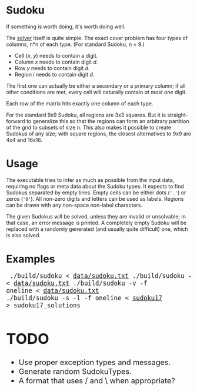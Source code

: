 Sudoku
======

If something is worth doing, it's worth doing well.

The [solver](SudokuSolver.cpp) itself is quite simple. The exact cover problem
has four types of columns, n\*n of each type. (For standard Sudoku, n = 9.)

  - Cell (*x*, *y*) needs to contain a digit.
  - Column *x* needs to contain digit *d*.
  - Row *y* needs to contain digit *d*.
  - Region *i* needs to contain digit *d*.

The first one can actually be either a secondary or a primary column; if all
other conditions are met, every cell will naturally contain *at most one*
digit.

Each row of the matrix hits exactly one column of each type.

For the standard 9x9 Sudoku, all regions are 3x3 squares. But it is
straight-forward to generalize this so that the regions can form an arbitrary
partition of the grid to subsets of size n. This also makes it possible to
create Sudokus of any size; with square regions, the closest alternatives to
9x9 are 4x4 and 16x16.

Usage
=====

The executable tries to infer as much as possible from the input data,
requiring no flags or meta data about the Sudoku types. It expects to find
Sudokus separated by empty lines. Empty cells can be either dots (`'.'`) or
zeros (`'0'`). All non-zero digits and letters can be used as labels.
Regions can be drawn with any non-space non-label characters.

The given Sudokus will be solved, unless they are invalid or unsolvable; in
that case, an error message is printed. A completely empty Sudoku will be
replaced with a randomly generated (and usually quite difficult) one, which is
also solved.

Examples
========

<big><pre>
./build/sudoku < [data/sudoku.txt](/data/sudoku.txt)
./build/sudoku -s -f compact < [data/sudoku.txt](/data/sudoku.txt)
./build/sudoku -v -f oneline < [data/sudoku.txt](/data/sudoku.txt)
./build/sudoku -s -l -f oneline < [sudoku17](http://staffhome.ecm.uwa.edu.au/~00013890/sudoku17) > sudoku17\_solutions
</pre><big>

TODO
====

  - Use proper exception types and messages.
  - Generate random SudokuTypes.
  - A format that uses / and \ when appropriate?
